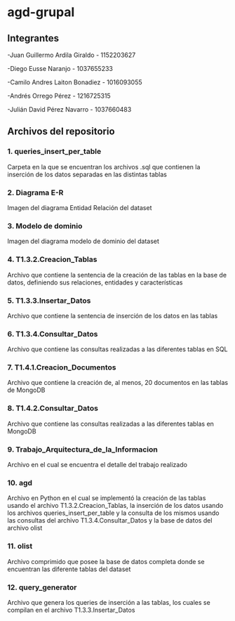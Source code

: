 # agd-grupal
## Integrantes
-Juan Guillermo Ardila Giraldo - 1152203627

-Diego Eusse Naranjo - 1037655233

-Camilo Andres Laiton Bonadiez - 1016093055

-Andrés Orrego Pérez - 1216725315

-Julián David Pérez Navarro - 1037660483


## Archivos del repositorio
### 1. queries_insert_per_table
Carpeta en la que se encuentran los archivos .sql que contienen la inserción de los datos separadas en las distintas tablas

### 2. Diagrama E-R
Imagen del diagrama Entidad Relación del dataset

### 3. Modelo de dominio
Imagen del diagrama modelo de dominio del dataset

### 4. T1.3.2.Creacion_Tablas
Archivo que contiene la sentencia de la creación de las tablas en la base de datos, definiendo sus relaciones, entidades y características

### 5. T1.3.3.Insertar_Datos
Archivo que contiene la sentencia de inserción de los datos en las tablas 

### 6. T1.3.4.Consultar_Datos
Archivo que contiene las consultas realizadas a las diferentes tablas en SQL

### 7. T1.4.1.Creacion_Documentos
Archivo que contiene la creación de, al menos, 20 documentos en las tablas de MongoDB

### 8. T1.4.2.Consultar_Datos
Archivo que contiene las consultas realizadas a las diferentes tablas en MongoDB

### 9. Trabajo_Arquitectura_de_la_Informacion
Archivo en el cual se encuentra el detalle del trabajo realizado

### 10. agd
Archivo en Python en el cual se implementó la creación de las tablas usando el archivo T1.3.2.Creacion_Tablas, la inserción de los datos usando los archivos queries_insert_per_table y la consulta de los mismos usando las consultas del archivo T1.3.4.Consultar_Datos y la base de datos del archivo olist

### 11. olist
Archivo comprimido que posee la base de datos completa donde se encuentran las diferente tablas del dataset

### 12. query_generator
Archivo que genera los queries de inserción a las tablas, los cuales se compilan en el archivo T1.3.3.Insertar_Datos

